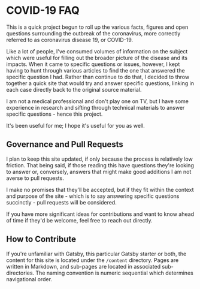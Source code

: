 # COVID-19 FAQ

This is a quick project begun to roll up the various facts, figures and open questions surrounding the outbreak of the coronavirus, more correctly referred to as coronavirus disease 19, or COVID-19. 

Like a lot of people, I've consumed volumes of information on the subject which were useful for filling out the broader picture of the disease and its impacts. When it came to specific questions or issues, however, I kept having to hunt through various articles to find the one that answered the specific question I had. Rather than continue to do that, I decided to throw together a quick site that would try and answer specific questions, linking in each case directly back to the original source material. 

I am not a medical professional and don't play one on TV, but I have some experience in research and sifting through technical materials to answer specific questions - hence this project. 

It's been useful for me; I hope it's useful for you as well. 

## Governance and Pull Requests
I plan to keep this site updated, if only because the process is relatively low friction. That being said, if those reading this have questions they're looking to answer or, conversely, answers that might make good additions I am not averse to pull requests. 

I make no promises that they'll be accepted, but if they fit within the context and purpose of the site - which is to say answering specific questions succinctly - pull requests will be considered. 

If you have more significant ideas for contributions and want to know ahead of time if they'd be welcome, feel free to reach out directly. 

## How to Contribute
If you're unfamiliar with Gatsby, this particular Gatsby starter or both, the content for this site is located under the `/content` directory. Pages are written in Markdown, and sub-pages are located in associated sub-directories. The naming convention is numeric sequential which determines navigational order. 